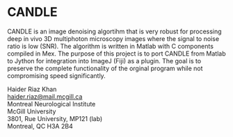 CANDLE
======

CANDLE is an image denoising algortihm that is very robust for processing deep in vivo 3D multiphoton microscopy images where the signal to noise ratio is low (SNR). The algorithm is written in Matlab with C components compiled in Mex. The purpose of this project is to port CANDLE from Matlab to Jython for integration into ImageJ (Fiji) as a plugin. The goal is to preserve the complete functionality of the orginal program while not compromising speed significantly.  

Haider Riaz Khan   
haider.riaz@mail.mcgill.ca  
Montreal Neurological Institute  
McGill University  
3801, Rue University, MP121 (lab)  
Montreal, QC H3A 2B4
